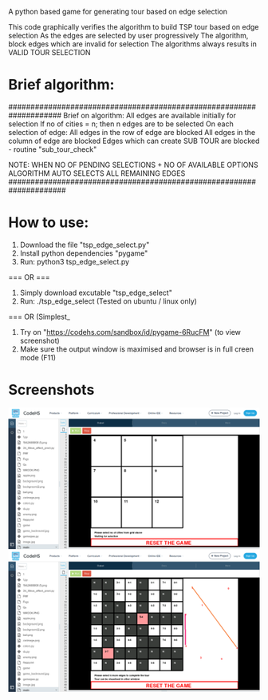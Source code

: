 A python based game for generating tour based on edge selection

This code graphically verifies the algorithm to build TSP tour based on edge selection
As the edges are selected by user progressively
   The algorithm, block edges which are invalid for selection
   The algorithms always results in VALID TOUR SELECTION

#   Brief algorithm:

####################################################################
   Brief on algorithm:
   	All edges are available initially for selection
   	If no of cities = n; then n edges are to be selected
   	On each selection of edge:
       	All edges in the row of edge are blocked
       	All edges in the column of edge are blocked
       	Edges which can create SUB TOUR are blocked - routine "sub_tour_check"

 NOTE: WHEN NO OF PENDING SELECTIONS + NO OF AVAILABLE OPTIONS
        	ALGORITHM AUTO SELECTS ALL REMAINING EDGES
#####################################################################


 
         
# How to use:
   1. Download the file "tsp_edge_select.py"
   2. Install python dependencies "pygame"
   3. Run: python3 tsp_edge_select.py
   
   === OR ===
   
   1. Simply download excutable "tsp_edge_select"
   2. Run: ./tsp_edge_select
   (Tested on ubuntu / linux only)
   
   === OR (Simplest_
   1. Try on "https://codehs.com/sandbox/id/pygame-6RucFM"
   (to view screenshot)
   2. Make sure the output window is maximised and browser is in full creen mode (F11)
# Screenshots   
   ![This is an image](https://raw.githubusercontent.com/arian-code/tsp_edge_select/main/1-init_pic.png)
   ![This is an image](https://raw.githubusercontent.com/arian-code/tsp_edge_select/main/2-build_tour.png)
   


